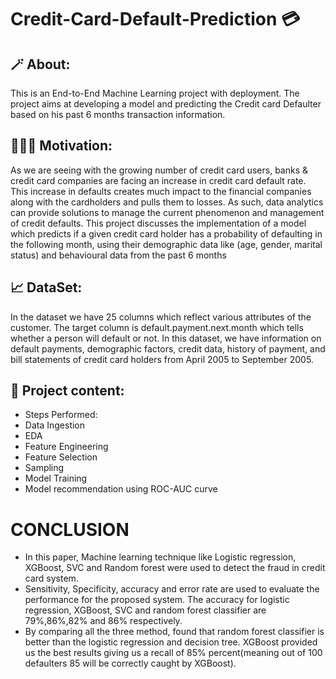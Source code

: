 
# Credit-Card-Default-Prediction 💳

## 🪄 About:
This is an End-to-End Machine Learning project with deployment. The project aims at developing a model and predicting the Credit card Defaulter based on his past 6 months transaction information.

## 🏋🏻‍♂️ Motivation: 
As we are seeing with the growing number of credit card users, banks & credit card companies are facing an increase in credit card default rate. This increase in defaults creates much impact to the financial companies along with the cardholders and pulls them to losses. As such, data analytics can provide solutions to manage the current phenomenon and management of credit defaults. This project discusses the implementation of a model which predicts if a given credit card holder has a probability of defaulting in the following month, using their demographic data like (age, gender, marital status) and behavioural data from the past 6 months

## 📈 DataSet:
In the dataset we have 25 columns which reflect various attributes of the customer. The target column is default.payment.next.month which tells whether a person will default or not. In this dataset, we have information on default payments, demographic factors, credit data, history of payment, and bill statements of credit card holders from April 2005 to September 2005.

## 📒 Project content:
* Steps Performed:
*   Data Ingestion
*   EDA
*   Feature Engineering
*   Feature Selection
*   Sampling
*   Model Training
*   Model recommendation using ROC-AUC curve



# CONCLUSION
* In this paper, Machine learning technique like Logistic regression, XGBoost, SVC and Random forest were used to detect the fraud in credit card system. 
* Sensitivity, Specificity, accuracy and error rate are used to evaluate the performance for the proposed system. The accuracy for logistic regression, XGBoost, SVC and random forest classifier are 79%,86%,82% and 86% respectively. 
* By comparing all the three method, found that random forest classifier is better than the logistic regression and decision tree. XGBoost provided us the best results giving us a recall of 85% percent(meaning out of 100 defaulters 85 will be correctly caught by XGBoost).
